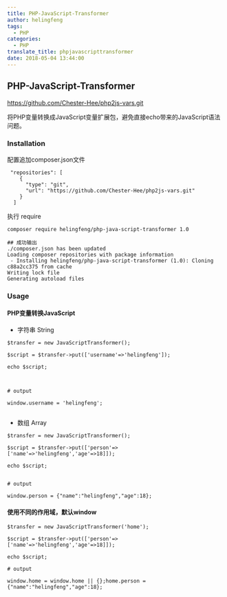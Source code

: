 ```yaml
---
title: PHP-JavaScript-Transformer
author: helingfeng
tags:
  - PHP
categories:
  - PHP
translate_title: phpjavascripttransformer
date: 2018-05-04 13:44:00
---
```

## PHP-JavaScript-Transformer

https://github.com/Chester-Hee/php2js-vars.git

将PHP变量转换成JavaScript变量扩展包，避免直接echo带来的JavaScript语法问题。

### Installation

配置追加composer.json文件

```
 "repositories": [
    {
      "type": "git",
      "url": "https://github.com/Chester-Hee/php2js-vars.git"
    }
  ]
```

执行 require

```
composer require helingfeng/php-java-script-transformer 1.0

## 成功输出
./composer.json has been updated
Loading composer repositories with package information
 - Installing helingfeng/php-java-script-transformer (1.0): Cloning c88a2cc375 from cache
Writing lock file
Generating autoload files

```

### Usage


#### PHP变量转换JavaScript

- 字符串 String

```
$transfer = new JavaScriptTransformer();

$script = $transfer->put(['username'=>'helingfeng']);

echo $script;



# output

window.username = 'helingfeng';


```

- 数组 Array

```
$transfer = new JavaScriptTransformer();

$script = $transfer->put(['person'=>['name'=>'helingfeng','age'=>18]]);

echo $script;


# output 

window.person = {"name":"helingfeng","age":18};

```

#### 使用不同的作用域，默认window

```
$transfer = new JavaScriptTransformer('home');

$script = $transfer->put(['person'=>['name'=>'helingfeng','age'=>18]]);

echo $script;

# output 

window.home = window.home || {};home.person = {"name":"helingfeng","age":18};

```

